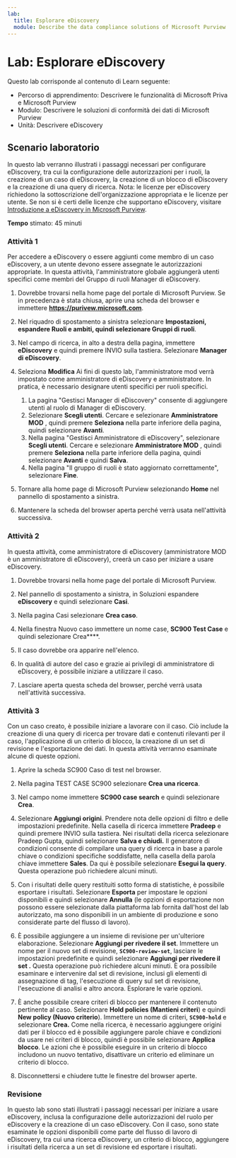 ```yaml
---
lab:
  title: Esplorare eDiscovery
  module: Describe the data compliance solutions of Microsoft Purview
---
```


# Lab: Esplorare eDiscovery

Questo lab corrisponde al contenuto di Learn seguente:

- Percorso di apprendimento: Descrivere le funzionalità di Microsoft Priva e Microsoft Purview
- Modulo: Descrivere le soluzioni di conformità dei dati di Microsoft Purview
- Unità: Descrivere eDiscovery

## Scenario laboratorio

In questo lab verranno illustrati i passaggi necessari per configurare eDiscovery, tra cui la configurazione delle autorizzazioni per i ruoli, la creazione di un caso di eDiscovery, la creazione di un blocco di eDiscovery e la creazione di una query di ricerca.  Nota: le licenze per eDiscovery richiedono la sottoscrizione dell'organizzazione appropriata e le licenze per utente. Se non si è certi delle licenze che supportano eDiscovery, visitare [Introduzione a eDiscovery in Microsoft Purview](https://docs.microsoft.com/microsoft-365/compliance/get-started-core-ediscovery?view=o365-worldwide).

**Tempo** stimato: 45 minuti

### Attività 1

Per accedere a eDiscovery o essere aggiunti come membro di un caso eDiscovery, a un utente devono essere assegnate le autorizzazioni appropriate. In questa attività, l'amministratore globale aggiungerà utenti specifici come membri del Gruppo di ruoli Manager di eDiscovery.

1. Dovrebbe trovarsi nella home page del portale di Microsoft Purview.  Se in precedenza è stata chiusa, aprire una scheda del browser e immettere **https://purivew.microsoft.com**.

1. Nel riquadro di spostamento a sinistra selezionare **Impostazioni, espandere **Ruoli e ambiti**, quindi selezionare **Gruppi di ruoli****.

1. Nel campo di ricerca, in alto a destra della pagina, immettere **eDiscovery** e quindi premere INVIO sulla tastiera.  Selezionare **Manager di eDiscovery**.

1. Seleziona **Modifica** Ai fini di questo lab, l'amministratore mod verrà impostato come amministratore di eDiscovery e amministratore.  In pratica, è necessario designare utenti specifici per ruoli specifici.
    1. La pagina "Gestisci Manager di eDiscovery" consente di aggiungere utenti al ruolo di Manager di eDiscovery.
    1. Selezionare **Scegli utenti**. Cercare e selezionare **Amministratore MOD** , quindi premere **Seleziona** nella parte inferiore della pagina, quindi selezionare **Avanti**.
    1. Nella pagina "Gestisci Amministratore di eDiscovery", selezionare **Scegli utenti**. Cercare e selezionare **Amministratore MOD** , quindi premere **Seleziona** nella parte inferiore della pagina, quindi selezionare **Avanti** e quindi **Salva**.
    1. Nella pagina "Il gruppo di ruoli è stato aggiornato correttamente", selezionare **Fine**.

1. Tornare alla home page di Microsoft Purview selezionando **Home** nel pannello di spostamento a sinistra.

1. Mantenere la scheda del browser aperta perché verrà usata nell'attività successiva.

### Attività 2

In questa attività, come amministratore di eDiscovery (amministratore MOD è un amministratore di eDiscovery), creerà un caso per iniziare a usare eDiscovery.

1. Dovrebbe trovarsi nella home page del portale di Microsoft Purview.

1. Nel pannello di spostamento a sinistra, in Soluzioni espandere **eDiscovery** e quindi selezionare **Casi**.

1. Nella pagina Casi selezionare **Crea caso**.

1. Nella finestra Nuovo caso immettere un nome case, **SC900 Test Case** e quindi selezionare Crea****.

1. Il caso dovrebbe ora apparire nell'elenco.

1. In qualità di autore del caso e grazie ai privilegi di amministratore di eDiscovery, è possibile iniziare a utilizzare il caso.  

1. Lasciare aperta questa scheda del browser, perché verrà usata nell'attività successiva.

### Attività 3

Con un caso creato, è possibile iniziare a lavorare con il caso.  Ciò include la creazione di una query di ricerca per trovare dati e contenuti rilevanti per il caso, l'applicazione di un criterio di blocco, la creazione di un set di revisione e l'esportazione dei dati. In questa attività verranno esaminate alcune di queste opzioni.

1. Aprire la scheda SC900 Caso di test nel browser.

1. Nella pagina TEST CASE SC900 selezionare  **Crea una ricerca**.

1. Nel campo nome immettere **SC900 case search** e quindi selezionare **Crea**.

1. Selezionare **Aggiungi origini**. Prendere nota delle opzioni di filtro e delle impostazioni predefinite. Nella casella di ricerca immettere **Pradeep** e quindi premere INVIO sulla tastiera. Nei risultati della ricerca selezionare Pradeep Gupta, quindi selezionare ****Salva e chiudi**.** Il generatore di condizioni consente di compilare una query di ricerca in base a parole chiave o condizioni specifiche soddisfatte, nella casella della parola chiave immettere **Sales**. Da qui è possibile selezionare **Esegui la query**.  Questa operazione può richiedere alcuni minuti.

1. Con i risultati delle query restituiti sotto forma di statistiche, è possibile esportare i risultati.  Selezionare **Esporta** per impostare le opzioni disponibili e quindi selezionare **Annulla** (le opzioni di esportazione non possono essere selezionate dalla piattaforma lab fornita dall'host del lab autorizzato, ma sono disponibili in un ambiente di produzione e sono considerate parte del flusso di lavoro).

1. È possibile aggiungere a un insieme di revisione per un'ulteriore elaborazione.  Selezionare **Aggiungi per rivedere il set**. Immettere un nome per il nuovo set di revisione, **`SC900-review-set`**, lasciare le impostazioni predefinite e quindi selezionare **Aggiungi per rivedere il set .**  Questa operazione può richiedere alcuni minuti.  È ora possibile esaminare e intervenire dal set di revisione, inclusi gli elementi di assegnazione di tag, l'esecuzione di query sul set di revisione, l'esecuzione di analisi e altro ancora.  Esplorare le varie opzioni.

1. È anche possibile creare criteri di blocco per mantenere il contenuto pertinente al caso. Selezionare **Hold policies (Mantieni criteri**) e quindi **New policy (Nuovo criterio**).  Immettere un nome di criteri, **`SC900-hold`** e selezionare **Crea.**  Come nella ricerca, è necessario aggiungere origini dati per il blocco ed è possibile aggiungere parole chiave e condizioni da usare nei criteri di blocco, quindi è possibile selezionare **Applica blocco**.  Le azioni che è possibile eseguire in un criterio di blocco includono un nuovo tentativo, disattivare un criterio ed eliminare un criterio di blocco.

1. Disconnettersi e chiudere tutte le finestre del browser aperte.

### Revisione

In questo lab sono stati illustrati i passaggi necessari per iniziare a usare eDiscovery, inclusa la configurazione delle autorizzazioni del ruolo per eDiscovery e la creazione di un caso eDiscovery.  Con il caso, sono state esaminate le opzioni disponibili come parte del flusso di lavoro di eDiscovery, tra cui una ricerca eDiscovery, un criterio di blocco, aggiungere i risultati della ricerca a un set di revisione ed esportare i risultati.

